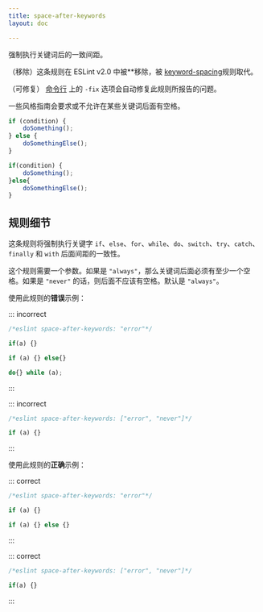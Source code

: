 ```yaml
---
title: space-after-keywords
layout: doc

---
```


强制执行关键词后的一致间距。

（移除）这条规则在 ESLint v2.0 中被**移除，被 [keyword-spacing](keyword-spacing)规则取代。

（可修复） [命令行](../user-guide/command-line-interface#-fix) 上的 `-fix` 选项会自动修复此规则所报告的问题。

一些风格指南会要求或不允许在某些关键词后面有空格。

```js
if (condition) {
    doSomething();
} else {
    doSomethingElse();
}

if(condition) {
    doSomething();
}else{
    doSomethingElse();
}
```

## 规则细节

这条规则将强制执行关键字 `if`、`else`、`for`、`while`、`do`、`switch`、`try`、`catch`、`finally` 和 `with` 后面间距的一致性。

这个规则需要一个参数。如果是 `"always"`，那么关键词后面必须有至少一个空格。如果是 `"never"` 的话，则后面不应该有空格。默认是 `"always"`。

使用此规则的**错误**示例：

::: incorrect

```js
/*eslint space-after-keywords: "error"*/

if(a) {}

if (a) {} else{}

do{} while (a);
```

:::

::: incorrect

```js
/*eslint space-after-keywords: ["error", "never"]*/

if (a) {}
```

:::

使用此规则的**正确**示例：

::: correct

```js
/*eslint space-after-keywords: "error"*/

if (a) {}

if (a) {} else {}
```

:::

::: correct

```js
/*eslint space-after-keywords: ["error", "never"]*/

if(a) {}
```

:::

